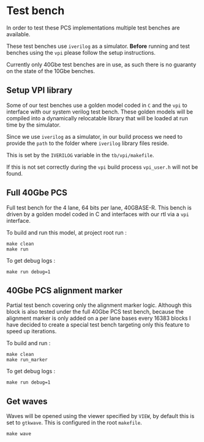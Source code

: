 # Test bench

In order to test these PCS implementations multiple test benches are available.

These test benches use `iverilog` as a simulator.
**Before** running and test benches using the `vpi` please follow the setup instructions.

Currently only 40Gbe test benches are in use, as such there is no guaranty on the state 
of the 10Gbe benches.

## Setup VPI library

Some of our test benches use a golden model coded in `C` and the `vpi` to interface with our system verilog test bench.
These golden models will be compiled into a dynamically relocatable library that will
be loaded at run time by the simulator.

Since we use `iverilog` as a simulator, in our build process we need to
provide the `path` to the folder where `iverilog` library files reside.

This is set by the `IVERILOG` variable in the `tb/vpi/makefile`.

If this is not set correctly during the `vpi` build process `vpi_user.h` will not be found.

## Full 40Gbe PCS

Full test bench for the 4 lane, 64 bits per lane, 40GBASE-R.
This bench is driven by a golden model coded in C and interfaces with our
rtl via a `vpi` interface.


To build and run this model, at project root run :
```
make clean
make run
```

To get debug logs :
```
make run debug=1
```

## 40Gbe PCS alignment marker

Partial test bench covering only the alignment marker logic. 
Although this block is also tested under the full 40Gbe PCS test bench, 
because the alignment marker is only added on a per lane bases every 16383 blocks
I have decided to create a special test bench targeting only this feature to speed
up iterations.

To build and run :
```
make clean
make run_marker
```

To get debug logs :
```
make run debug=1
```

## Get waves

Waves will be opened using the viewer specified by `VIEW`, by default this is set to
`gtkwave`. This is configured in the root `makefile`.  

```
make wave
```
